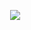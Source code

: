 <a href="https://github.com/Dqrkky?tab=repositories" style="position: absolute; top: 38%; left: 58%;">
  <img src="https://github-readme-stats.vercel.app/api/top-langs/?username=Dqrkky&theme=dark" />
</a>

